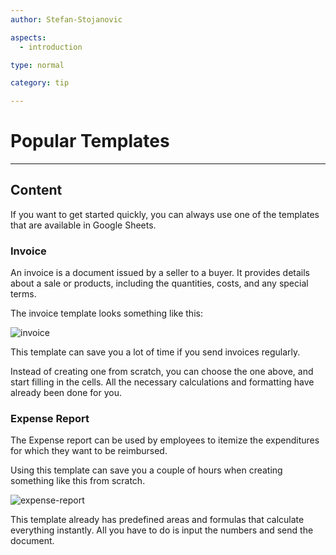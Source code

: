 ```yaml
---
author: Stefan-Stojanovic

aspects:
  - introduction

type: normal

category: tip

---
```


# Popular Templates 

---
## Content

If you want to get started quickly, you can always use one of the templates that are available in Google Sheets.

### Invoice

An invoice is a document issued by a seller to a buyer. It provides details about a sale or products, including the quantities, costs, and any special terms.

The invoice template looks something like this:

![invoice](https://img.enkipro.com/e339711804d0fd9972027d37fbd0a5ed.png)

This template can save you a lot of time if you send invoices regularly.

Instead of creating one from scratch, you can choose the one above, and start filling in the cells. All the necessary calculations and formatting have already been done for you.

### Expense Report

The Expense report can be used by employees to itemize the expenditures for which they want to be reimbursed.

Using this template can save you a couple of hours when creating something like this from scratch. 

![expense-report](https://img.enkipro.com/b044b1cdc8417da698391ee776c55067.png)

This template already has predefined areas and formulas that calculate everything instantly. All you have to do is input the numbers and send the document.